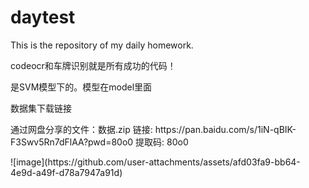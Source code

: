 # daytest
This is the repository of my daily homework.
<p>codeocr和车牌识别就是所有成功的代码！</p>
<p>是SVM模型下的。模型在model里面</p>
<p>数据集下载链接</p>
<p>通过网盘分享的文件：数据.zip
链接: https://pan.baidu.com/s/1iN-qBIK-F3Swv5Rn7dFlAA?pwd=80o0 提取码: 80o0</p>
![image](https://github.com/user-attachments/assets/afd03fa9-bb64-4e9d-a49f-d78a7947a91d)
